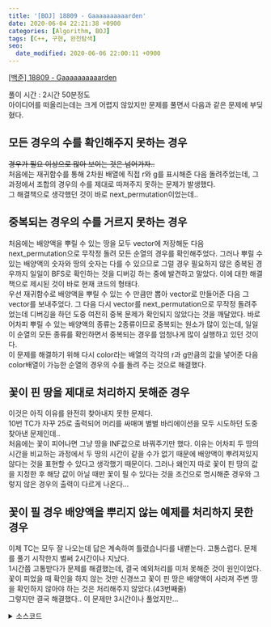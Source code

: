 ```yaml
---
title: '[BOJ] 18809 - Gaaaaaaaaaarden'
date: 2020-06-04 22:21:38 +0900
categories: [Algorithm, BOJ]
tags: [C++, 구현, 완전탐색]
seo:
  date_modified: 2020-06-06 22:00:11 +0900
---
```


[[백준] 18809 - Gaaaaaaaaaarden](https://www.acmicpc.net/problem/18809)<br>

풀이 시간 : 2시간 50분정도<br>
아이디어를 떠올리는데는 크게 어렵지 않았지만 문제를 풀면서 다음과 같은 문제에 부딪혔다.<br>

## 모든 경우의 수를 확인해주지 못하는 경우
~~경우가 필요 이상으로 많아 보이는 것은 넘어가자..~~<br>
처음에는 재귀함수를 통해 2차원 배열에 직접 r와 g를 표시해준 다음 돌려주었는데, 그 과정에서 조합의 경우의 수를 제대로 따져주지 못하는 문제가 발생했다.<br>
그 해결책으로 생각했던 것이 바로 next_permutation이었는데..<br>

## 중복되는 경우의 수를 거르지 못하는 경우
처음에는 배양액을 뿌릴 수 있는 땅을 모두 vector에 저장해둔 다음 next_permutation으로 무작정 돌려 모든 순열의 경우를 확인해주었다. 그러나 뿌릴 수 있는 배양액의 숫자와 땅의 숫자는 다를 수 있으므로 그럴 경우 필요하지 않은 중복된 경우까지 일일이 BFS로 확인하는 것을 디버깅 하는 중에 발견하고 말았다. 이에 대한 해결책으로 제시된 것이 바로 현재 코드의 형태다.<br>
우선 재귀함수로 배양액을 뿌릴 수 있는 수 만큼만 뽑아 vector로 만들어준 다음 그 vector를 보내주었다. 그 다음 다시 vector를 next_permutation으로 무작정 돌려주었는데 디버깅을 하던 도중 여전히 중복 문제가 확인되지 않았다는 것을 깨달았다. 바로 어차피 뿌릴 수 있는 배양액의 종류는 2종류이므로 중복되는 원소가 많이 있는데, 일일이 순열의 모든 종류를 확인하면서 중복되는 경우를 엄청나게 많이 실행하고 있던 것이다.<br>
이 문제를 해결하기 위해 다시 color라는 배열의 각각의 r과 g만큼의 값을 넣어준 다음 color배열이 가능한 순열의 경우의 수를 돌려 주는 것으로 해결했다.

## 꽃이 핀 땅을 제대로 처리하지 못해준 경우
이것은 아직 이유를 완전히 찾아내지 못한 문제다.<br>
10번 TC가 자꾸 25로 출력되어 머리를 싸매며 별별 바리에이션을 모두 시도하던 도중 찾아낸 문제인데..<br>
처음에는 꽃이 피어나면 그냥 땅을 INF값으로 바꿔주기만 했다. 이유는 어차피 두 땅의 시간을 비교하는 과정에서 두 땅의 시간이 같을 수가 없기 때문에 배양액이 뿌려져있지 않다는 것을 표현할 수 있다고 생각했기 때문이다. 그러나 왜인지 따로 꽃이 핀 땅의 값을 지정한 후 해당 값이 아닐 때만 꽃이 필 수 있다는 것을 조건으로 명시해준 경우와 그렇지 않은 경우의 출력이 다르게 나온다...

## 꽃이 필 경우 배양액을 뿌리지 않는 예제를 처리하지 못한 경우
이제 TC는 모두 잘 나오는데 답은 계속하여 틀렸습니다를 내뱉는다. 고통스럽다. 문제를 풀기 시작한지 벌써 2시간이나 지났다.<br>
1시간쯤 고통받다가 문제를 해결했는데, 결국 예외처리를 미처 못해준 것이 원인이었다. 꽃이 피었을 때 확인을 하지 않는 것만 신경쓰고 꽃이 핀 땅은 배양액이 사라져 주변 땅을 확인하지 않아야 하는 것은 처리해주지 않았다.(43번째줄)<br>
그렇지만 결국 해결했다.. 이 문제만 3시간이나 풀었지만...

<details>
  <summary> 소스코드 </summary>
    <div markdown="1">

```c++
#include <iostream>
#include <vector>
#include <algorithm>
#include <queue>
#include <string.h>
#define CUT 1000000
using namespace std;
typedef pair<int, int> PII;

const int dr[4] = { 0, 0, -1, 1 }, dc[4] = { 1, -1, 0, 0 };
int garden[55][55], n, m, g, r;
vector<PII> v;
vector<int> color;

bool is_in_range(int x, int y) {
	return x >= 0 && x < n&& y >= 0 && y < m;
}

int get_time(int x) {
	if (x > CUT) return x - CUT;
	return x;
}

bool color_is_different(int x, int y) {
	if (x > CUT && y < CUT) return true;
	else if (y > CUT && x < CUT) return true;
	else return false;
}

int seed(vector<PII> seedwater) {
	int rtn = 0;
	do {
		int flower = 0, ck[55][55] = { 0, };
		queue<PII> q;
		for (int i = 0; i < seedwater.size(); i++) {
			ck[seedwater[i].first][seedwater[i].second] = color[i];
			q.push(seedwater[i]);
		}

		while (!q.empty()) {
			int now_x = q.front().first, now_y = q.front().second;
			q.pop();
			if (ck[now_x][now_y] == -1) continue;
			for (int i = 0; i < 4; i++) {
				int next_r = now_x + dr[i], next_c = now_y + dc[i];
				if (is_in_range(next_r, next_c) && garden[next_r][next_c] != 0) {
					if (ck[next_r][next_c] == 0) {
						q.push({ next_r, next_c });
						ck[next_r][next_c] = ck[now_x][now_y] + 1;
					}
					else if (ck[next_r][next_c] != -1 && color_is_different(ck[next_r][next_c], ck[now_x][now_y]) &&
						(get_time(ck[next_r][next_c]) == get_time(ck[now_x][now_y] + 1))) {
						ck[next_r][next_c] = -1;
						flower++;
					}
				}
			}
		}
		rtn = max(flower, rtn);
	} while (next_permutation(color.begin(), color.end()));
	return rtn;
}

int choose(int idx, vector<PII> tmp) {
	int rtn = 0;
	if (tmp.size() > r + g) return 0;
	if (tmp.size() == r + g) {
		sort(color.begin(), color.end());
		return seed(tmp);
	}
	for (int i = idx; i < v.size(); i++) {
		vector<PII> tmp2;
		tmp2 = tmp;
		tmp2.push_back(v[i]);
		rtn = max(rtn, choose(i + 1, tmp2));
	}
	return rtn;
}

int main(void) {
	scanf("%d %d %d %d", &n, &m, &g, &r);
	for (int i = 0; i < g; i++) {
		color.push_back(1);
	}
	for (int i = 0; i < r; i++) {
		color.push_back(CUT + 1);
	}
	for (int i = 0; i < n; i++) {
		for (int j = 0; j < m; j++) {
			scanf("%d", garden[i] + j);
			if (garden[i][j] == 2) v.push_back({ i, j });
		}
	}

	printf("%d", choose(0, vector<PII>()));
	return 0;
}
```

</div>
</details>